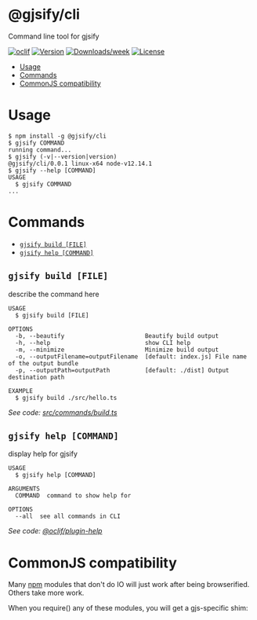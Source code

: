 @gjsify/cli
===========

Command line tool for gjsify

[![oclif](https://img.shields.io/badge/cli-oclif-brightgreen.svg)](https://oclif.io)
[![Version](https://img.shields.io/npm/v/@gjsify/cli.svg)](https://npmjs.org/package/@gjsify/cli)
[![Downloads/week](https://img.shields.io/npm/dw/@gjsify/cli.svg)](https://npmjs.org/package/@gjsify/cli)
[![License](https://img.shields.io/npm/l/@gjsify/cli.svg)](https://github.com/gjsify/cli/blob/master/package.json)

<!-- toc -->
* [Usage](#usage)
* [Commands](#commands)
* [CommonJS compatibility](#commonjs-compatibility)
<!-- tocstop -->
# Usage
<!-- usage -->
```sh-session
$ npm install -g @gjsify/cli
$ gjsify COMMAND
running command...
$ gjsify (-v|--version|version)
@gjsify/cli/0.0.1 linux-x64 node-v12.14.1
$ gjsify --help [COMMAND]
USAGE
  $ gjsify COMMAND
...
```
<!-- usagestop -->
# Commands
<!-- commands -->
* [`gjsify build [FILE]`](#gjsify-build-file)
* [`gjsify help [COMMAND]`](#gjsify-help-command)

## `gjsify build [FILE]`

describe the command here

```
USAGE
  $ gjsify build [FILE]

OPTIONS
  -b, --beautify                       Beautify build output
  -h, --help                           show CLI help
  -m, --minimize                       Minimize build output
  -o, --outputFilename=outputFilename  [default: index.js] File name of the output bundle
  -p, --outputPath=outputPath          [default: ./dist] Output destination path

EXAMPLE
  $ gjsify build ./src/hello.ts
```

_See code: [src/commands/build.ts](https://github.com/gjsify/cli/blob/v0.0.1/src/commands/build.ts)_

## `gjsify help [COMMAND]`

display help for gjsify

```
USAGE
  $ gjsify help [COMMAND]

ARGUMENTS
  COMMAND  command to show help for

OPTIONS
  --all  see all commands in CLI
```

_See code: [@oclif/plugin-help](https://github.com/oclif/plugin-help/blob/v2.2.3/src/commands/help.ts)_
<!-- commandsstop -->

# CommonJS compatibility

Many [npm](https://www.npmjs.com/) modules that don't do IO will just work after being browserified. Others take more work.

When you require() any of these modules, you will get a gjs-specific shim:
